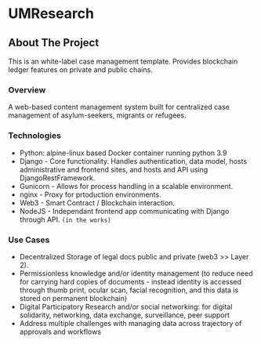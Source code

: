 # UMResearch

<!-- ABOUT THE PROJECT -->
## About The Project

This is an white-label case management template. Provides blockchain ledger features on private and public chains.


<!-- OVERVIEW -->
### Overview

A web-based content management system built for centralized case management of asylum-seekers, migrants or refugees.


<!-- TECHNOLOGIES -->
### Technologies

- Python: alpine-linux based Docker container running python 3.9
- Django - Core functionality. Handles authentication, data model, hosts administrative and frontend sites, and hosts and API using DjangoRestFramework.
- Gunicorn - Allows for process handling in a scalable environment.
- nginx - Proxy for prtoduction environments.
- Web3 - Smart Contract / Blockchain interaction.
- NodeJS - Independant frontend app communicating with Django through API. `(in the works)`


<!-- USE CASES -->
### Use Cases

- Decentralized Storage of legal docs public and private (web3 >> Layer 2).
- Permissionless knowledge and/or identity management (to reduce need for carrying hard copies of documents - instead identity is accessed through thumb print, ocular scan, facial recognition, and this data is stored on permanent blockchain)
- Digital Participatory Research and/or social networking: for digital solidarity, networking, data exchange, surveillance, peer support
- Address multiple challenges with managing data across trajectory of approvals and workflows

